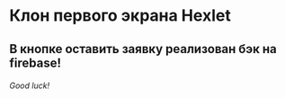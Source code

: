 <h1>Клон первого экрана Hexlet</h1>
<h2>В кнопке оставить заявку реализован бэк на firebase!</h2>
<h6>Good luck!</h6>
